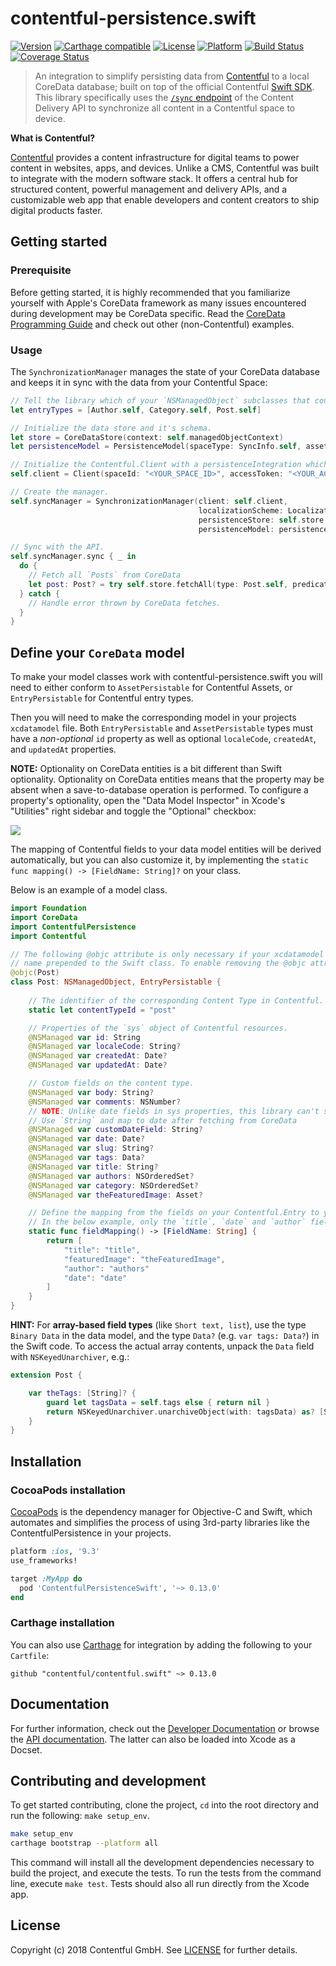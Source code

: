 # contentful-persistence.swift

[![Version](https://img.shields.io/cocoapods/v/ContentfulPersistenceSwift.svg?style=flat)](http://cocoadocs.org/docsets/ContentfulPersistenceSwift)
[![Carthage compatible](https://img.shields.io/badge/Carthage-compatible-4BC51D.svg?style=flat)](https://github.com/Carthage/Carthage)
[![License](https://img.shields.io/cocoapods/l/ContentfulPersistenceSwift.svg?style=flat)](http://cocoadocs.org/docsets/ContentfulPersistenceSwift)
[![Platform](https://img.shields.io/cocoapods/p/ContentfulPersistenceSwift.svg?style=flat)](http://cocoadocs.org/docsets/ContentfulPersistenceSwift)
[![Build Status](https://img.shields.io/travis/contentful/contentful-persistence.swift/master.svg?style=flat)](https://travis-ci.org/contentful/contentful-persistence.swift)
[![Coverage Status](https://img.shields.io/coveralls/contentful/contentful-persistence.swift.svg)](https://coveralls.io/github/contentful/contentful-persistence.swift)

> An integration to simplify persisting data from [Contentful][1] to a local CoreData database; built on top of the official Contentful [Swift SDK][2]. This library specifically uses the [`/sync` endpoint][7] of the Content Delivery API to synchronize all content in a Contentful space to device.

**What is Contentful?**

[Contentful][1] provides a content infrastructure for digital teams to power content in websites, apps, and devices. Unlike a CMS, Contentful was built to integrate with the modern software stack. It offers a central hub for structured content, powerful management and delivery APIs, and a customizable web app that enable developers and content creators to ship digital products faster.

## Getting started

### Prerequisite

Before getting started, it is highly recommended that you familiarize yourself with Apple's CoreData framework as many issues encountered during development may be CoreData specific. Read the [CoreData Programming Guide](https://developer.apple.com/library/content/documentation/Cocoa/Conceptual/CoreData/index.html) and check out other (non-Contentful) examples. 

### Usage 

The `SynchronizationManager` manages the state of your CoreData database and keeps it in sync with the data from your Contentful Space:

```swift
// Tell the library which of your `NSManagedObject` subclasses that conform to `EntryPersistable` should be used when mapping API resonses to CoreData entities.
let entryTypes = [Author.self, Category.self, Post.self]

// Initialize the data store and it's schema.
let store = CoreDataStore(context: self.managedObjectContext)
let persistenceModel = PersistenceModel(spaceType: SyncInfo.self, assetType: Asset.self, entryTypes: entryTypes)

// Initialize the Contentful.Client with a persistenceIntegration which will receive messages about changes when calling `sync methods`
self.client = Client(spaceId: "<YOUR_SPACE_ID>", accessToken: "<YOUR_ACCESS_TOKEN>")

// Create the manager.
self.syncManager = SynchronizationManager(client: self.client,
                                          localizationScheme: LocalizationScheme.all, // Save data for all locales your space supports.
                                          persistenceStore: self.store, 
                                          persistenceModel: persistenceModel)

// Sync with the API. 
self.syncManager.sync { _ in
  do {
    // Fetch all `Posts` from CoreData
    let post: Post? = try self.store.fetchAll(type: Post.self, predicate: NSPredicate(value: true))
  } catch {
    // Handle error thrown by CoreData fetches.
  }
}
```

## Define your `CoreData` model

To make your model classes work with contentful-persistence.swift you will need to either conform to `AssetPersistable` for Contentful Assets, or `EntryPersistable` for Contentful entry types.

Then you will need to make the corresponding model in your projects `xcdatamodel` file. Both `EntryPersistable` and `AssetPersistable` types must have a _non-optional_ `id` property as well as optional `localeCode`, `createdAt`, and `updatedAt` properties.

**NOTE:** Optionality on CoreData entities is a bit different than Swift optionality. Optionality on CoreData entities means that the property may be absent when a save-to-database operation is performed. To configure a property's optionality, open the "Data Model Inspector" in Xcode's "Utilities" right sidebar and toggle the "Optional" checkbox:

![](Screenshots/CoreDataOptionality.png)

The mapping of Contentful fields to your data model entities will be derived automatically, but you can also customize it, by implementing the `static func mapping() -> [FieldName: String]?` on your class.

Below is an example of a model class. 

```swift
import Foundation
import CoreData
import ContentfulPersistence
import Contentful

// The following @objc attribute is only necessary if your xcdatamodel Default configuration doesn't have your module
// name prepended to the Swift class. To enable removing the @objc attribute, change the Class for your entity to `ModuleName.Post`
@objc(Post) 
class Post: NSManagedObject, EntryPersistable {
      
    // The identifier of the corresponding Content Type in Contentful.
    static let contentTypeId = "post"

    // Properties of the `sys` object of Contentful resources.
    @NSManaged var id: String
    @NSManaged var localeCode: String?
    @NSManaged var createdAt: Date? 
    @NSManaged var updatedAt: Date?

    // Custom fields on the content type.
    @NSManaged var body: String?
    @NSManaged var comments: NSNumber?
    // NOTE: Unlike date fields in sys properties, this library can't store `Date` for custom fields.
    // Use `String` and map to date after fetching from CoreData
    @NSManaged var customDateField: String? 
    @NSManaged var date: Date?
    @NSManaged var slug: String?
    @NSManaged var tags: Data?
    @NSManaged var title: String?
    @NSManaged var authors: NSOrderedSet?
    @NSManaged var category: NSOrderedSet?
    @NSManaged var theFeaturedImage: Asset?

    // Define the mapping from the fields on your Contentful.Entry to your model class. 
    // In the below example, only the `title`, `date` and `author` fields and `featuredImage` link will be populated.
    static func fieldMapping() -> [FieldName: String] {
        return [
            "title": "title",
            "featuredImage": "theFeaturedImage",
            "author": "authors"
            "date": "date"
        ]    
    }
}
```

**HINT:** For **array-based field types** (like `Short text, list`), use the type `Binary Data` in the data model, and the type `Data?` (e.g. `var tags: Data?`) in the Swift code. To access the actual array contents, unpack the `Data` field with `NSKeyedUnarchiver`, e.g.:

```swift
extension Post {

    var theTags: [String]? {
        guard let tagsData = self.tags else { return nil }
        return NSKeyedUnarchiver.unarchiveObject(with: tagsData) as? [String]
    }
}
```

## Installation

### CocoaPods installation

[CocoaPods][5] is the dependency manager for Objective-C and Swift, which automates and simplifies the process of using 3rd-party libraries like the ContentfulPersistence in your projects.

```ruby
platform :ios, '9.3'
use_frameworks!

target :MyApp do
  pod 'ContentfulPersistenceSwift', '~> 0.13.0'
end
```

### Carthage installation

You can also use [Carthage][6] for integration by adding the following to your `Cartfile`:

```
github "contentful/contentful.swift" ~> 0.13.0
```

## Documentation

For further information, check out the [Developer Documentation][4] or browse the [API documentation][3]. The latter can also be loaded into Xcode as a Docset.

## Contributing and development

To get started contributing, clone the project, `cd` into the root directory and run the following: `make setup_env`.

```bash
make setup_env
carthage bootstrap --platform all
```

This command will install all the development dependencies necessary to build the project, and execute the tests. To run the tests from the command line, execute `make test`. Tests should also all run directly from the Xcode app.

## License

Copyright (c) 2018 Contentful GmbH. See [LICENSE](LICENSE) for further details.

[1]: https://www.contentful.com
[2]: https://github.com/contentful/contentful.swift
[3]: http://cocoadocs.org/docsets/ContentfulPersistenceSwift/
[4]: https://www.contentful.com/developers/docs/references/content-delivery-api/
[5]: https://cocoapods.org/
[6]: https://github.com/Carthage/Carthage
[7]: https://www.contentful.com/developers/docs/references/content-delivery-api/#/reference/synchronization

